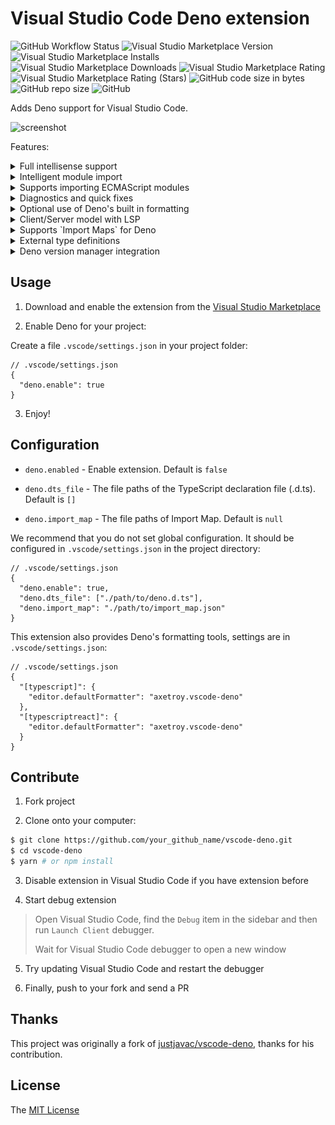 # Visual Studio Code Deno extension

![GitHub Workflow Status](https://img.shields.io/github/workflow/status/axetroy/vscode-deno/build)
![Visual Studio Marketplace Version](https://img.shields.io/visual-studio-marketplace/v/axetroy.vscode-deno)
![Visual Studio Marketplace Installs](https://img.shields.io/visual-studio-marketplace/i/axetroy.vscode-deno)
![Visual Studio Marketplace Downloads](https://img.shields.io/visual-studio-marketplace/d/axetroy.vscode-deno)
![Visual Studio Marketplace Rating](https://img.shields.io/visual-studio-marketplace/r/axetroy.vscode-deno)
![Visual Studio Marketplace Rating (Stars)](https://img.shields.io/visual-studio-marketplace/stars/axetroy.vscode-deno)
![GitHub code size in bytes](https://img.shields.io/github/languages/code-size/axetroy/vscode-deno)
![GitHub repo size](https://img.shields.io/github/repo-size/axetroy/vscode-deno)
![GitHub](https://img.shields.io/github/license/axetroy/vscode-deno)

Adds Deno support for Visual Studio Code.

![screenshot](screenshot/screenshot.gif)

Features:

<details><summary>Full intellisense support</summary>

![Deno Support](screenshot/deno.gif)

</details>

<details><summary>Intelligent module import</summary>

![Import](screenshot/import.gif)

</details>

<details><summary>Supports importing ECMAScript modules</summary>

![Import](screenshot/ecma.gif)

</details>

<details><summary>Diagnostics and quick fixes</summary>

![Diagnostics](screenshot/diagnostics.gif)

</details>

<details><summary>Optional use of Deno's built in formatting</summary>

![Format](screenshot/format.gif)

</details>

<details><summary>Client/Server model with LSP</summary>

The extension separates Client/Server with LSP

This means that complicated problems are handled on the server-side

The extension won't block your Visual Studio Code

![Process](screenshot/process.png)

</details>

<details><summary>Supports `Import Maps` for Deno</summary>

![Format](screenshot/import_map.gif)

</details>

<details><summary>External type definitions</summary>

The extension supports the following ways to load external declaration files

> These are all supported by Deno

1. ~Compiler hint~

```ts
// @deno-types="./foo.d.ts"
import * as foo from "./foo.js";
```

> This will not be implemented in then extensions.

2. `Triple-slash` reference directive

```ts
/// <reference types="https://raw.githubusercontent.com/date-fns/date-fns/master/typings.d.ts" />

import { format } from "https://deno.land/x/date_fns/index.js";

format(new Date(), "yyyy/MM/DD");
```

3. `X-TypeScript-Types` custom header

```ts
import { array } from "https://cdn.pika.dev/fp-ts";

const M = array.getMonoid<number>();
console.log("concat Array", M.concat([1, 2], [2, 3]));
```

</details>

<details><summary>Deno version manager integration</summary>

Investigating integration into the extension

We recommend you using [dvm](https://github.com/axetroy/dvm) for the manager Deno version.

</details>

## Usage

1. Download and enable the extension from the [Visual Studio Marketplace](https://marketplace.visualstudio.com/items?itemName=axetroy.vscode-deno)

2. Enable Deno for your project:

Create a file `.vscode/settings.json` in your project folder:

```json5
// .vscode/settings.json
{
  "deno.enable": true
}
```

3. Enjoy!

## Configuration

- `deno.enabled` - Enable extension. Default is `false`

- `deno.dts_file` - The file paths of the TypeScript declaration file (.d.ts). Default is `[]`

- `deno.import_map` - The file paths of Import Map. Default is `null`

We recommend that you do not set global configuration. It should be configured in `.vscode/settings.json` in the project directory:

```json5
// .vscode/settings.json
{
  "deno.enable": true,
  "deno.dts_file": ["./path/to/deno.d.ts"],
  "deno.import_map": "./path/to/import_map.json"
}
```

This extension also provides Deno's formatting tools, settings are in `.vscode/settings.json`:

```json5
// .vscode/settings.json
{
  "[typescript]": {
    "editor.defaultFormatter": "axetroy.vscode-deno"
  },
  "[typescriptreact]": {
    "editor.defaultFormatter": "axetroy.vscode-deno"
  }
}
```

## Contribute

1. Fork project

2. Clone onto your computer:

```bash
$ git clone https://github.com/your_github_name/vscode-deno.git
$ cd vscode-deno
$ yarn # or npm install
```

3. Disable extension in Visual Studio Code if you have extension before

4. Start debug extension

> Open Visual Studio Code, find the `Debug` item in the sidebar
> and then run `Launch Client` debugger.
>
> Wait for Visual Studio Code debugger to open a new window

5. Try updating Visual Studio Code and restart the debugger

6. Finally, push to your fork and send a PR

## Thanks

This project was originally a fork of [justjavac/vscode-deno](https://github.com/justjavac/vscode-deno), thanks for his contribution.

## License

The [MIT License](LICENSE)
